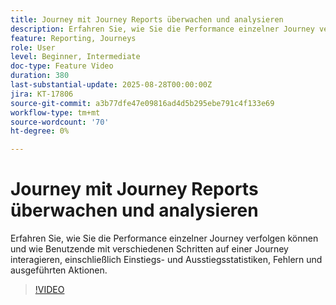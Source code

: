```yaml
---
title: Journey mit Journey Reports überwachen und analysieren
description: Erfahren Sie, wie Sie die Performance einzelner Journey verfolgen können und wie Benutzende mit verschiedenen Schritten auf einer Journey interagieren, einschließlich Einstiegs- und Ausstiegsstatistiken, Fehlern und ausgeführten Aktionen.
feature: Reporting, Journeys
role: User
level: Beginner, Intermediate
doc-type: Feature Video
duration: 380
last-substantial-update: 2025-08-28T00:00:00Z
jira: KT-17806
source-git-commit: a3b77dfe47e09816ad4d5b295ebe791c4f133e69
workflow-type: tm+mt
source-wordcount: '70'
ht-degree: 0%

---
```



# Journey mit Journey Reports überwachen und analysieren

Erfahren Sie, wie Sie die Performance einzelner Journey verfolgen können und wie Benutzende mit verschiedenen Schritten auf einer Journey interagieren, einschließlich Einstiegs- und Ausstiegsstatistiken, Fehlern und ausgeführten Aktionen.

>[!VIDEO](https://video.tv.adobe.com/v/3470710/?learn=on&enablevpops)
